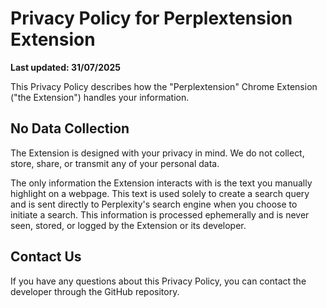 # Privacy Policy for Perplextension Extension

**Last updated: 31/07/2025**

This Privacy Policy describes how the "Perplextension" Chrome Extension ("the Extension") handles your information.

## No Data Collection

The Extension is designed with your privacy in mind. We do not collect, store, share, or transmit any of your personal data.

The only information the Extension interacts with is the text you manually highlight on a webpage. This text is used solely to create a search query and is sent directly to Perplexity's search engine when you choose to initiate a search. This information is processed ephemerally and is never seen, stored, or logged by the Extension or its developer.

## Contact Us

If you have any questions about this Privacy Policy, you can contact the developer through the GitHub repository.

